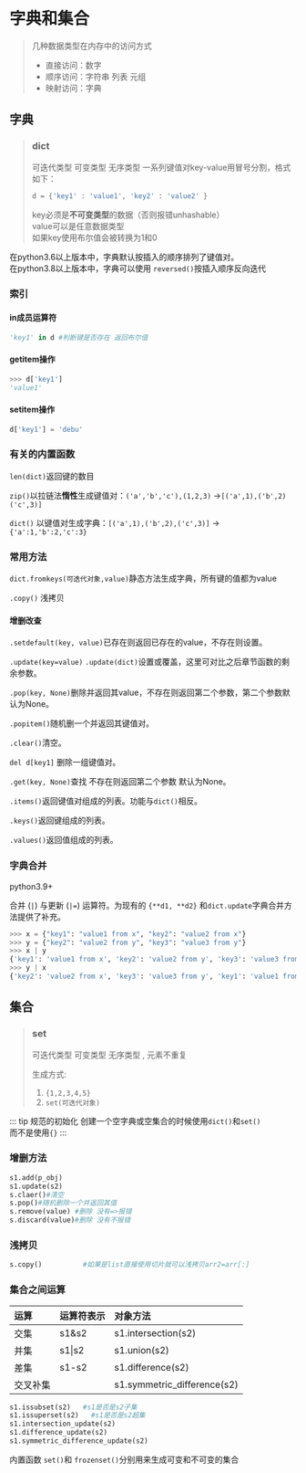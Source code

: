 # 字典和集合

> 几种数据类型在内存中的访问方式
>
> - 直接访问：数字
>- 顺序访问：字符串 列表 元组
> - 映射访问：字典

## 字典

> ### dict
>
> 可迭代类型 可变类型 无序类型
> 一系列键值对key-value用冒号分割，格式如下：
>
> ```python
> d = {'key1' : 'value1', 'key2' : 'value2' }
> ```
>
> key必须是**不可变类型**的数据（否则报错unhashable）    
> value可以是任意数据类型    
> 如果key使用布尔值会被转换为1和0

在python3.6以上版本中，字典默认按插入的顺序排列了键值对。    
在python3.8以上版本中，字典可以使用 `reversed()`按插入顺序反向迭代

### 索引

#### in成员运算符

```python
'key1' in d #判断键是否存在 返回布尔值
```

#### getitem操作

```python
>>> d['key1']
'value1'
```

#### setitem操作

```python
d['key1'] = 'debu'
```

### 有关的内置函数

`len(dict)`返回键的数目

`zip()`以拉链法**惰性**生成键值对：`('a','b','c'),(1,2,3)` ->`[('a',1),('b',2)('c',3)]`

`dict()` 以键值对生成字典：`[('a',1),('b',2),('c',3)]` -> `{'a':1,'b':2,'c':3}`

### 常用方法

`dict.fromkeys(可迭代对象,value)`静态方法生成字典，所有键的值都为value

`.copy()` 浅拷贝

#### 增删改查

`.setdefault(key, value)`已存在则返回已存在的value，不存在则设置。

`.update(key=value)` `.update(dict)`设置或覆盖，这里可对比之后章节函数的剩余参数。

`.pop(key, None)`删除并返回其value，不存在则返回第二个参数，第二个参数默认为None。

`.popitem()`随机删一个并返回其键值对。

`.clear()`清空。

`del d[key1]`  删除一组键值对。

`.get(key, None)`查找 不存在则返回第二个参数 默认为None。

`.items()`返回键值对组成的列表。功能与`dict()`相反。

`.keys()`返回键组成的列表。

`.values()`返回值组成的列表。

### 字典合并

python3.9+

合并 (`|`) 与更新 (`|=`) 运算符。为现有的 `{**d1, **d2}` 和`dict.update`字典合并方法提供了补充。

```python
>>> x = {"key1": "value1 from x", "key2": "value2 from x"}
>>> y = {"key2": "value2 from y", "key3": "value3 from y"}
>>> x | y
{'key1': 'value1 from x', 'key2': 'value2 from y', 'key3': 'value3 from y'}
>>> y | x
{'key2': 'value2 from x', 'key3': 'value3 from y', 'key1': 'value1 from x'}
```



## 集合

> ### set
> 可迭代类型  可变类型 无序类型  ,  元素不重复
>
> 生成方式:
>
> 1. `{1,2,3,4,5}`
> 2. `set(可迭代对象)`

::: tip 规范的初始化
创建一个空字典或空集合的时候使用`dict()`和`set()`    
而不是使用`{}`
:::


### 增删方法

```python
s1.add(p_obj)
s1.update(s2) 
s.claer()#清空
s.pop()#随机删除一个并返回其值
s.remove(value) #删除 没有=>报错
s.discard(value)#删除 没有不报错
```
### 浅拷贝

```python
s.copy()          #如果是list直接使用切片就可以浅拷贝arr2=arr[:]
```
### 集合之间运算

| 运算     | 运算符表示 | 对象方法                    |
| :------- | :--------- | :-------------------------- |
| 交集     | s1&s2      | s1.intersection(s2)         |
| 并集     | s1\|s2     | s1.union(s2)                |
| 差集     | s1-s2      | s1.difference(s2)           |
| 交叉补集 |            | s1.symmetric_difference(s2) |

```python
s1.issubset(s2)   #s1是否是s2子集
s1.issuperset(s2)   #s1是否是s2超集
s1.intersection_update(s2)  
s1.difference_update(s2)
s1.symmetric_difference_update(s2)
```
内置函数 `set()`和 `frozenset()`分别用来生成可变和不可变的集合